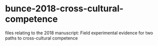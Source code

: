 # bunce-2018-cross-cultural-competence
files relating to the 2018 manuscript:
Field experimental evidence for two paths to cross-cultural competence
